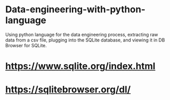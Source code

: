 # Data-engineering-with-python-language
Using python language for the data engineering process, extracting raw data from a csv file, plugging into the SQLite database, and viewing it in DB Browser for SQLite.

# https://www.sqlite.org/index.html
# https://sqlitebrowser.org/dl/

